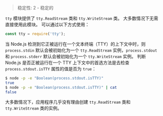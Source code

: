 
> 稳定性: 2 - 稳定的

`tty` 模块提供了 `tty.ReadStream` 类和 `tty.WriteStream` 类。
大多数情况下无需直接使用此模块。
可以通过以下方式使用：

```js
const tty = require('tty');
```

当 Node.js 检测到它正被运行在一个文本终端（TTY）的上下文中时，则 `process.stdin` 默认会被初始化为一个 `tty.ReadStream` 实例，`process.stdout` 和 `process.stderr` 默认会被初始化为一个 `tty.WriteStream` 实例。
判断 Node.js 是否正被运行在一个 TTY 上下文中的首选方法是去检查 `process.stdout.isTTY` 属性的值是否为 `true`：


```sh
$ node -p -e "Boolean(process.stdout.isTTY)"
true
$ node -p -e "Boolean(process.stdout.isTTY)" | cat
false
```

大多数情况下，应用程序几乎没有理由创建 `tty.ReadStream` 类和 `tty.WriteStream` 类的实例。

